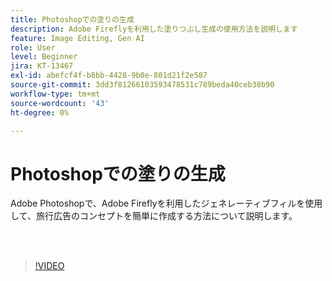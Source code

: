```yaml
---
title: Photoshopでの塗りの生成
description: Adobe Fireflyを利用した塗りつぶし生成の使用方法を説明します
feature: Image Editing, Gen AI
role: User
level: Beginner
jira: KT-13467
exl-id: abefcf4f-b8bb-4428-9b0e-801d21f2e587
source-git-commit: 3dd3f81266103593478531c789beda40ceb38b90
workflow-type: tm+mt
source-wordcount: '43'
ht-degree: 0%

---
```


# Photoshopでの塗りの生成

Adobe Photoshopで、Adobe Fireflyを利用したジェネレーティブフィルを使用して、旅行広告のコンセプトを簡単に作成する方法について説明します。

<br> 

>[!VIDEO](https://video.tv.adobe.com/v/3420537?quality=12&learn=on&hidetitle=true)
